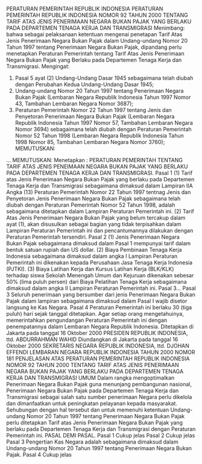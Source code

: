  PERATURAN PEMERINTAH REPUBLIK INDONESIA PERATURAN PEMERINTAH REPUBLIK INDONESIA NOMOR 92 TAHUN 2000 TENTANG TARIF ATAS JENIS PENERIMAAN NEGARA BUKAN PAJAK YANG BERLAKU PADA DEPARTEMEN TENAGA KERJA DAN TRANSMIGRASI
Menimbang:
 bahwa sebagai pelaksanaan ketentuan mengenai penetapan Tarif Atas Jenis Penerimaan Negara Bukan Pajak dalam Undang-undang Nomor 20 Tahun 1997 tentang Penerimaan Negara Bukan Pajak, dipandang perlu menetapkan Peraturan Pemerintah tentang Tarif Atas Jenis Penerimaan Negara Bukan Pajak yang Berlaku pada Departemen Tenaga Kerja dan Transmigrasi.
Mengingat:

1. Pasal 5 ayat (2) Undang-Undang Dasar 1945 sebagaimana telah diubah dengan Perubahan Kedua Undang-Undang Dasar 1945;
2. Undang-undang Nomor 20 Tahun 1997 tentang Penerimaan Negara Bukan Pajak (Lembaran Negara Republik Indonesia Tahun 1997 Nomor 43, Tambahan Lembaran Negara Nomor 3687);
3. Peraturan Pemerintah Nomor 22 Tahun 1997 tentang Jenis dan Penyetoran Penerimaan Negara Bukan Pajak (Lembaran Negara Republik Indonesia Tahun 1997 Nomor 57, Tambahan Lembaran Negara Nomor 3694) sebagaimana telah diubah dengan Peraturan Pemerintah Nomor 52 Tahun 1998 (Lembaran Negara Republik Indonesia Tahun 1998 Nomor 85, Tambahan Lembaran Negara Nomor 3760);
MEMUTUSKAN:

...
MEMUTUSKAN:
 Menetapkan : PERATURAN PEMERINTAH TENTANG TARIF ATAS JENIS PENEIMAAN NEGARA BUKAN PAJAK YANG BERLAKU PADA DEPARTEMEN TENAGA KERJA DAN TRANSMIGRASI.
Pasal 1
(1) Tarif atas Jenis Penerimaan Negara Bukan Pajak yang berlaku pada Departemen Tenaga Kerja dan Transmigrasi sebagaimana dimaksud dalam Lampiran IIA Angka (13) Peraturan Pemerintah Nomor 22 Tahun 1997 tentnag Jenis dan Penyetoran Jenis Penerimaan Negara Bukan Pajak sebagaimana telah diubah dengan Peraturan Pemerintah Nomor 52 Tahun 1998, adalah sebagaimana ditetapkan dalam Lampiran Peraturan Pemerintah ini.
(2) Tarif Atas Jenis Penerimaan Negara Bukan Pajak yang belum tercakup dalam ayat (1), akan disusulkan sebagai bagian yang tidak terpisahkan dalam Lampiran Peraturan Pemerintah ini dan pencantumannya dilakukan dengan Peraturan Pemerintah tersendiri.
Pasal 2
(1) Jenis Penerimaan Negara Bukan Pajak sebagaimana dimaksud dalam Pasal 1 mempunyai tarif dalam bentuk satuan rupiah dan US dollar.
(2) Biaya Pembinaan Tenaga Kerja Indonesia sebagaimana dimaksud dalam angka I Lampiran Peraturan Pemerintah ini dikenakan kepada Perusahaan Jasa Tenaga Kerja Indonesia (PJTKI).
(3) Biaya Latihan Kerja dan Kursus Latihan Kerja (BLK/KLK) terhadap siswa Sekolah Menengah Umum dan Kejuruan dikenakan sebesar 50% (lima puluh persen) dari Biaya Pelatihan Tenaga Kerja sebagaimana dimaksud dalam angka II Lampiran Peraturan Pemerintah ini. Pasal 3...
Pasal 3
Seluruh penerimaan yang bersumber dari jenis Penerimaan Negara Bukan Pajak dalam lampiran sebagaimana dimaksud dalam Pasal I wajib disetor langsung ke Kas Negara.
Pasal 4
Peraturan Pemerintah ini berlaku 30 (tiga puluh) hari sejak tanggal ditetapkan.
Agar setiap orang mengetahuinya, memerintahkan pengundangan Peraturan Pemerintah ini dengan penempatannya dalam Lembaran Negara Republik Indonesia. Ditetapkan di Jakarta pada tanggal 16 Oktober 2000 PRESIDEN REPUBLIK INDONESIA, ttd. ABDURRAHMAN WAHID Diundangkan di Jakarta pada tanggal 16 Oktober 2000 SEKRETARIS NEGARA REPUBLIK INDONESIA, ttd. DJOHAN EFFENDI LEMBARAN NEGARA REPUBLIK INDONESIA TAHUN 2000 NOMOR 181 PENJELASAN ATAS PERATURAN PEMERINTAH REPUBLIK INDONESIA NOMOR 92 TAHUN 2000 TENTANG TARIF ATAS JENIS PENERIMAAN NEGARA BUKAN PAJAK YANG BERLAKU PADA DEPARTEMEN TENAGA KERJA DAN TRANSMIGRASI UMUM Dalam rangka mengoptimalkan Penerimaan Negara Bukan Pajak guna menunjang pembangunan nasional, Penerimaan Negara Bukan Pajak pada Departemen Tenaga Kerja dan Transmigrasi sebagai salah satu sumber penerimaan Negara perlu dikelola dan dimanfaatkan untuk peningkatan pelayanan kepada masyarakat. Sehubungan dengan hal tersebut dan untuk memenuhi ketentuan Undang-undang Nomor 20 Tahun 1997 tentang Penerimaan Negara Bukan Pajak perlu ditetapkan Tarif atas Jenis Penerimaan Negara Bukan Pajak yang berlaku pada Departemen Tenaga Kerja dan Transmigrasi dengan Peraturan Pemerintah ini. PASAL DEMI PASAL.
Pasal 1
Cukup jelas
Pasal 2
Cukup jelas
Pasal 3
Pengertian Kas Negara adalah sebagaimana dimaksud dalam Undang-undang Nomor 20 Tahun 1997 tentang Penerimaan Negara Bukan Pajak.
Pasal 4
Cukup jelas